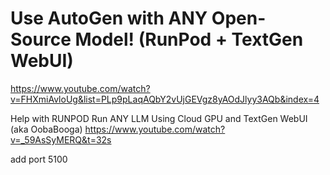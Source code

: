 # Use AutoGen with ANY Open-Source Model! (RunPod + TextGen WebUI)
https://www.youtube.com/watch?v=FHXmiAvloUg&list=PLp9pLaqAQbY2vUjGEVgz8yAOdJlyy3AQb&index=4

Help with RUNPOD
Run ANY LLM Using Cloud GPU and TextGen WebUI (aka OobaBooga)
https://www.youtube.com/watch?v=_59AsSyMERQ&t=32s


add port 5100

